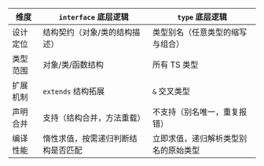 
| 维度   | `interface` 底层逻辑  | `type` 底层逻辑        |
| ---- | ----------------- | ------------------ |
| 设计定位 | 结构契约（对象/类的结构描述）   | 类型别名（任意类型的缩写与组合）   |
| 类型范围 | 对象/类/函数结构         | 所有 TS 类型           |
| 扩展机制 | `extends` 结构拓展    | `&` 交叉类型           |
| 声明合并 | 支持（结构合并，方法重载）     | 不支持（别名唯一，重复报错）     |
| 编译性能 | 惰性求值，按需递归判断结构是否匹配 | 立即求值，递归解析类型别名的原始类型 |
